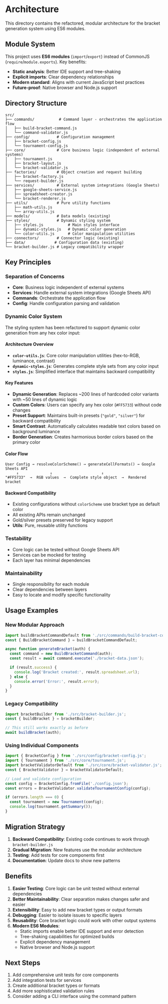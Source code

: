 # Architecture

This directory contains the refactored, modular architecture for the bracket generation system using ES6 modules.

## Module System

This project uses **ES6 modules** (`import`/`export`) instead of CommonJS (`require`/`module.exports`). Key benefits:

- **Static analysis**: Better IDE support and tree-shaking
- **Explicit imports**: Clear dependency relationships
- **Modern standard**: Aligns with current JavaScript best practices
- **Future-proof**: Native browser and Node.js support

## Directory Structure

```
src/
├── commands/           # Command layer - orchestrates the application flow
│   ├── build-bracket-command.js
│   └── command-validator.js
├── config/            # Configuration management
│   ├── bracket-config.js
│   └── tournament-config.js
├── core/              # Core business logic (independent of external systems)
│   ├── tournament.js
│   ├── bracket-layout.js
│   └── bracket-validator.js
├── factories/         # Object creation and request building
│   ├── bracket-factory.js
│   └── request-builder.js
├── services/          # External system integrations (Google Sheets)
│   ├── google-sheets-service.js
│   ├── spreadsheet-creator.js
│   └── bracket-renderer.js
├── utils/             # Pure utility functions
│   ├── math-utils.js
│   └── array-utils.js
├── models/            # Data models (existing)
├── styles/            # Dynamic styling system
│   ├── styles.js           # Main styles interface
│   ├── dynamic-styles.js   # Dynamic color generation
│   └── color-utils.js      # Color manipulation utilities
├── connectors/        # Connector logic (existing)
├── data/             # Configuration data (existing)
└── bracket-builder.js # Legacy compatibility wrapper
```

## Key Principles

### Separation of Concerns

- **Core**: Business logic independent of external systems
- **Services**: Handle external system integrations (Google Sheets API)
- **Commands**: Orchestrate the application flow
- **Config**: Handle configuration parsing and validation

### Dynamic Color System

The styling system has been refactored to support dynamic color generation from any hex color input:

#### Architecture Overview

- **`color-utils.js`**: Core color manipulation utilities (hex-to-RGB, luminance, contrast)
- **`dynamic-styles.js`**: Generates complete style sets from any color input
- **`styles.js`**: Simplified interface that maintains backward compatibility

#### Key Features

- **Dynamic Generation**: Replaces ~200 lines of hardcoded color variants with ~50 lines of dynamic logic
- **Custom Colors**: Users can specify any hex color (`#FF5733`) without code changes
- **Preset Support**: Maintains built-in presets (`"gold"`, `"silver"`) for backward compatibility
- **Smart Contrast**: Automatically calculates readable text colors based on background luminance
- **Border Generation**: Creates harmonious border colors based on the primary color

#### Color Flow

```
User Config → resolveColorScheme() → generateCellFormats() → Google Sheets API
     ↓              ↓                      ↓
"#FF5733"  →  RGB values  →  Complete style object  →  Rendered bracket
```

#### Backward Compatibility

- Existing configurations without `colorScheme` use bracket type as default color
- All existing APIs remain unchanged
- Gold/silver presets preserved for legacy support
- **Utils**: Pure, reusable utility functions

### Testability

- Core logic can be tested without Google Sheets API
- Services can be mocked for testing
- Each layer has minimal dependencies

### Maintainability

- Single responsibility for each module
- Clear dependencies between layers
- Easy to locate and modify specific functionality

## Usage Examples

### New Modular Approach

```javascript
import buildBracketCommandDefault from './src/commands/build-bracket-command.js';
const { BuildBracketCommand } = buildBracketCommandDefault;

async function generateBracket(auth) {
  const command = new BuildBracketCommand(auth);
  const result = await command.execute('./bracket-data.json');

  if (result.success) {
    console.log('Bracket created:', result.spreadsheet.url);
  } else {
    console.error('Error:', result.error);
  }
}
```

### Legacy Compatibility

```javascript
import bracketBuilder from './src/bracket-builder.js';
const { buildBracket } = bracketBuilder;

// This still works exactly as before
await buildBracket(auth);
```

### Using Individual Components

```javascript
import { BracketConfig } from './src/config/bracket-config.js';
import { Tournament } from './src/core/tournament.js';
import bracketValidatorDefault from './src/core/bracket-validator.js';
const { BracketValidator } = bracketValidatorDefault;

// Load and validate configuration
const config = BracketConfig.fromFile('./config.json');
const errors = BracketValidator.validateTournamentConfig(config);

if (errors.length === 0) {
  const tournament = new Tournament(config);
  console.log(tournament.getSummary());
}
```

## Migration Strategy

1. **Backward Compatibility**: Existing code continues to work through `bracket-builder.js`
2. **Gradual Migration**: New features use the modular architecture
3. **Testing**: Add tests for core components first
4. **Documentation**: Update docs to show new patterns

## Benefits

1. **Easier Testing**: Core logic can be unit tested without external dependencies
2. **Better Maintainability**: Clear separation makes changes safer and easier
3. **Extensibility**: Easy to add new bracket types or output formats
4. **Debugging**: Easier to isolate issues to specific layers
5. **Reusability**: Core bracket logic could work with other output systems
6. **Modern ES6 Modules**:
   - Static imports enable better IDE support and error detection
   - Tree-shaking capabilities for optimized builds
   - Explicit dependency management
   - Native browser and Node.js support

## Next Steps

1. Add comprehensive unit tests for core components
2. Add integration tests for services
3. Create additional bracket types or formats
4. Add more sophisticated validation rules
5. Consider adding a CLI interface using the command pattern
